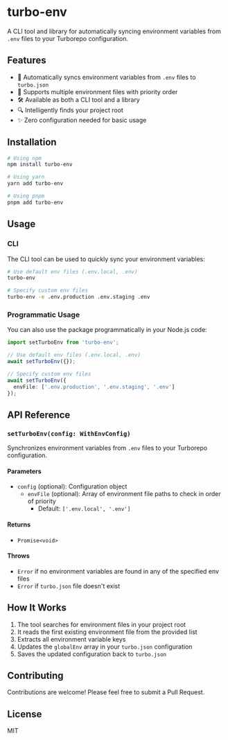 # turbo-env

A CLI tool and library for automatically syncing environment variables from `.env` files to your Turborepo configuration.

## Features

- 🔄 Automatically syncs environment variables from `.env` files to `turbo.json`
- 📝 Supports multiple environment files with priority order
- 🛠️ Available as both a CLI tool and a library
- 🔍 Intelligently finds your project root
- ✨ Zero configuration needed for basic usage

## Installation

```bash
# Using npm
npm install turbo-env

# Using yarn
yarn add turbo-env

# Using pnpm
pnpm add turbo-env
```

## Usage

### CLI

The CLI tool can be used to quickly sync your environment variables:

```bash
# Use default env files (.env.local, .env)
turbo-env

# Specify custom env files
turbo-env -e .env.production .env.staging .env
```

### Programmatic Usage

You can also use the package programmatically in your Node.js code:

```typescript
import setTurboEnv from 'turbo-env';

// Use default env files (.env.local, .env)
await setTurboEnv({});

// Specify custom env files
await setTurboEnv({
  envFile: ['.env.production', '.env.staging', '.env']
});
```

## API Reference

### `setTurboEnv(config: WithEnvConfig)`

Synchronizes environment variables from `.env` files to your Turborepo configuration.

#### Parameters

- `config` (optional): Configuration object
  - `envFile` (optional): Array of environment file paths to check in order of priority
    - Default: `['.env.local', '.env']`

#### Returns

- `Promise<void>`

#### Throws

- `Error` if no environment variables are found in any of the specified env files
- `Error` if `turbo.json` file doesn't exist

## How It Works

1. The tool searches for environment files in your project root
2. It reads the first existing environment file from the provided list
3. Extracts all environment variable keys
4. Updates the `globalEnv` array in your `turbo.json` configuration
5. Saves the updated configuration back to `turbo.json`

## Contributing

Contributions are welcome! Please feel free to submit a Pull Request.

## License

MIT
